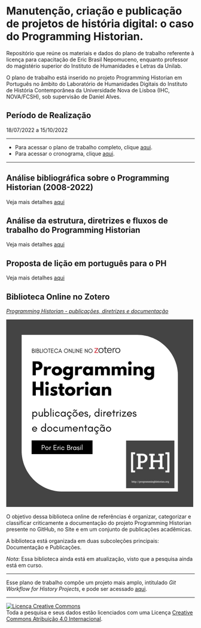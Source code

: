 # Manutenção, criação e publicação de projetos de história digital: o caso do Programming Historian.

Repositório que reúne os materiais e dados do plano de trabalho referente à licença para capacitação de Eric Brasil Nepomuceno, enquanto professor do magistério superior do Instituto de Humanidades e Letras da Unilab.

O plano de trabalho está inserido no projeto Programming Historian em Português no âmbito do Laboratório de Humanidades Digitais do Instituto de História Contemporânea da Universidade Nova de Lisboa (IHC, NOVA/FCSH), sob supervisão de Daniel Alves.

## Período de Realização

18/07/2022 a 15/10/2022

---

- Para acessar o plano de trabalho completo, clique [aqui](plano_de_trabalho.md).
- Para acessar o cronograma, clique [aqui](cronograma.md).

---

## Análise bibliográfica sobre o Programming Historian (2008-2022)

Veja mais detalhes [aqui](bib/README.md)

## Análise da estrutura, diretrizes e fluxos de trabalho do Programming Historian

Veja mais detalhes [aqui](PH_workflow/README.md)

## Proposta de lição em português para o PH

Veja mais detalhes [aqui](Proposta-lição-PH/README.md)

## Biblioteca Online no Zotero

[*Programming Historian - publicações, diretrizes e documentação*](https://www.zotero.org/groups/4765521/programming_historian_-_publicaes_diretrizes_e_documentao/)

![logo-bib](img/bib_zot.png)

O objetivo dessa biblioteca online de referências é organizar, categorizar e classificar criticamente a documentação do projeto Programming Historian presente no GitHub, no Site e em um conjunto de publicações acadêmicas.

A biblioteca está organizada em duas subcoleções principais: Documentação e Publicações.

*Nota*: Essa biblioteca ainda está em atualização, visto que a pesquisa ainda está em curso.

---

Esse plano de trabalho compõe um projeto mais amplo, intitulado *Git Workflow for History Projects*, e pode ser acessado [aqui](https://github.com/users/ericbrasiln/projects/4).

---

<a rel="license" href="http://creativecommons.org/licenses/by/4.0/"><img alt="Licença Creative Commons" style="border-width:0" src="https://i.creativecommons.org/l/by/4.0/88x31.png" /></a><br />Toda a pesquisa e seus dados estão licenciados com uma Licença <a rel="license" href="http://creativecommons.org/licenses/by/4.0/">Creative Commons Atribuição 4.0 Internacional</a>.
